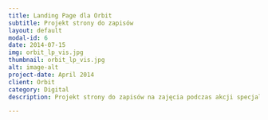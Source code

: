 ```yaml
---
title: Landing Page dla Orbit
subtitle: Projekt strony do zapisów
layout: default
modal-id: 6
date: 2014-07-15
img: orbit_lp_vis.jpg
thumbnail: orbit_lp_vis.jpg
alt: image-alt
project-date: April 2014
client: Orbit
category: Digital
description: Projekt strony do zapisów na zajęcia podczas akcji specjalnej.

---
```

